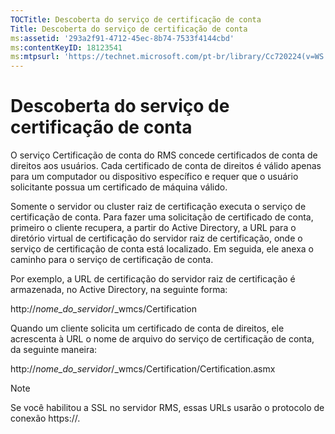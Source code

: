 ```yaml
---
TOCTitle: Descoberta do serviço de certificação de conta
Title: Descoberta do serviço de certificação de conta
ms:assetid: '293a2f91-4712-45ec-8b74-7533f4144cbd'
ms:contentKeyID: 18123541
ms:mtpsurl: 'https://technet.microsoft.com/pt-br/library/Cc720224(v=WS.10)'
---
```


Descoberta do serviço de certificação de conta
==============================================

O serviço Certificação de conta do RMS concede certificados de conta de direitos aos usuários. Cada certificado de conta de direitos é válido apenas para um computador ou dispositivo específico e requer que o usuário solicitante possua um certificado de máquina válido.

Somente o servidor ou cluster raiz de certificação executa o serviço de certificação de conta. Para fazer uma solicitação de certificado de conta, primeiro o cliente recupera, a partir do Active Directory, a URL para o diretório virtual de certificação do servidor raiz de certificação, onde o serviço de certificação de conta está localizado. Em seguida, ele anexa o caminho para o serviço de certificação de conta.

Por exemplo, a URL de certificação do servidor raiz de certificação é armazenada, no Active Directory, na seguinte forma:

http://*nome\_do\_servidor*/\_wmcs/Certification

Quando um cliente solicita um certificado de conta de direitos, ele acrescenta à URL o nome de arquivo do serviço de certificação de conta, da seguinte maneira:

http://*nome\_do\_servidor*/\_wmcs/Certification/Certification.asmx

> [!Note]  
> Se você habilitou a SSL no servidor RMS, essas URLs usarão o protocolo de conexão https://.
